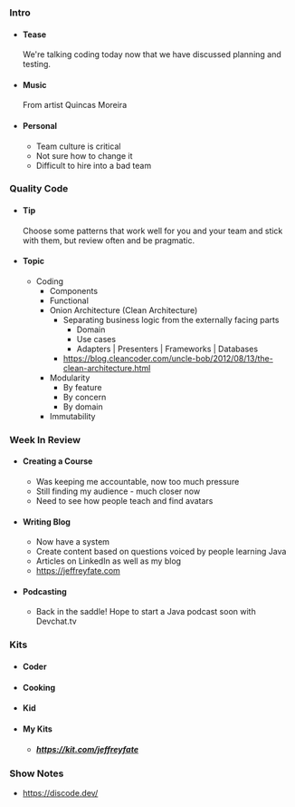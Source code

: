 ### Intro
- #### Tease
    We're talking coding today now that we have discussed planning and testing.
- #### Music
    From artist Quincas Moreira
- #### Personal
    - Team culture is critical
    - Not sure how to change it
    - Difficult to hire into a bad team
### Quality Code
- #### Tip
    Choose some patterns that work well for you and your team and stick with them, but review often and be pragmatic.
- #### Topic
  - Coding
    - Components
    - Functional
    - Onion Architecture (Clean Architecture)
        - Separating business logic from the externally facing parts
            - Domain
            - Use cases
            - Adapters | Presenters | Frameworks | Databases
        - https://blog.cleancoder.com/uncle-bob/2012/08/13/the-clean-architecture.html
    - Modularity
        - By feature
        - By concern
        - By domain
    - Immutability
### Week In Review
- #### Creating a Course
  - Was keeping me accountable, now too much pressure
  - Still finding my audience - much closer now
  - Need to see how people teach and find avatars
- #### Writing Blog
  - Now have a system
  - Create content based on questions voiced by people learning Java
  - Articles on LinkedIn as well as my blog
  - https://jeffreyfate.com
- #### Podcasting
  - Back in the saddle! Hope to start a Java podcast soon with Devchat.tv
### Kits
- #### Coder
- #### Cooking
- #### Kid
- #### My Kits
  - ##### https://kit.com/jeffreyfate
### Show Notes
- https://discode.dev/